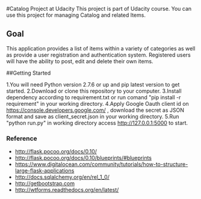 #Catalog Project at Udacity
This project is part of Udacity course. You can use this project for managing Catalog and related Items.

## Goal
This application provides a list of items within a variety of categories as well as provide a user registration and authentication system. Registered users will have the ability to post, edit and delete their own items.

##Getting Started

1.You will need Python version 2.7.6 or up and pip latest version to get started.
2.Download or clone this repository to your computer.
3.Install dependency according to requirement.txt or run comand "pip install -r requirement" in your working directory.
4.Apply Google Oauth client id on https://console.developers.google.com/ , download the secret as JSON format and save as client_secret.json in your working directory.
5.Run "python run.py" in working directory access http://127.0.0.1:5000 to start.


### Reference

- http://flask.pocoo.org/docs/0.10/
- http://flask.pocoo.org/docs/0.10/blueprints/#blueprints
- https://www.digitalocean.com/community/tutorials/how-to-structure-large-flask-applications
- http://docs.sqlalchemy.org/en/rel_1_0/
- http://getbootstrap.com
- http://wtforms.readthedocs.org/en/latest/